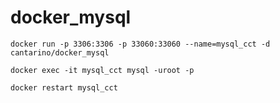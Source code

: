# docker_mysql
```
docker run -p 3306:3306 -p 33060:33060 --name=mysql_cct -d cantarino/docker_mysql
```
```
docker exec -it mysql_cct mysql -uroot -p
```
```
docker restart mysql_cct
```
